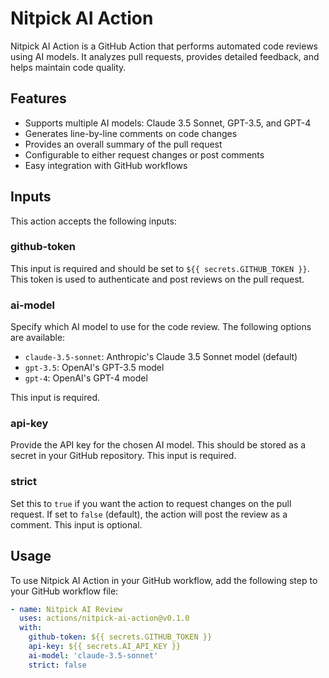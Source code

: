 # Nitpick AI Action

Nitpick AI Action is a GitHub Action that performs automated code reviews using AI models. It analyzes pull requests, provides detailed feedback, and helps maintain code quality.

## Features

- Supports multiple AI models: Claude 3.5 Sonnet, GPT-3.5, and GPT-4
- Generates line-by-line comments on code changes
- Provides an overall summary of the pull request
- Configurable to either request changes or post comments
- Easy integration with GitHub workflows

## Inputs

This action accepts the following inputs:

### github-token

This input is required and should be set to `${{ secrets.GITHUB_TOKEN }}`. This token is used to authenticate and post reviews on the pull request.

### ai-model

Specify which AI model to use for the code review. The following options are available:

- `claude-3.5-sonnet`: Anthropic's Claude 3.5 Sonnet model (default)
- `gpt-3.5`: OpenAI's GPT-3.5 model
- `gpt-4`: OpenAI's GPT-4 model

This input is required.

### api-key

Provide the API key for the chosen AI model. This should be stored as a secret in your GitHub repository. This input is required.

### strict

Set this to `true` if you want the action to request changes on the pull request. If set to `false` (default), the action will post the review as a comment. This input is optional.

## Usage

To use Nitpick AI Action in your GitHub workflow, add the following step to your GitHub workflow file:

```yaml
- name: Nitpick AI Review
  uses: actions/nitpick-ai-action@v0.1.0
  with:
    github-token: ${{ secrets.GITHUB_TOKEN }}
    api-key: ${{ secrets.AI_API_KEY }}
    ai-model: 'claude-3.5-sonnet'
    strict: false
```
